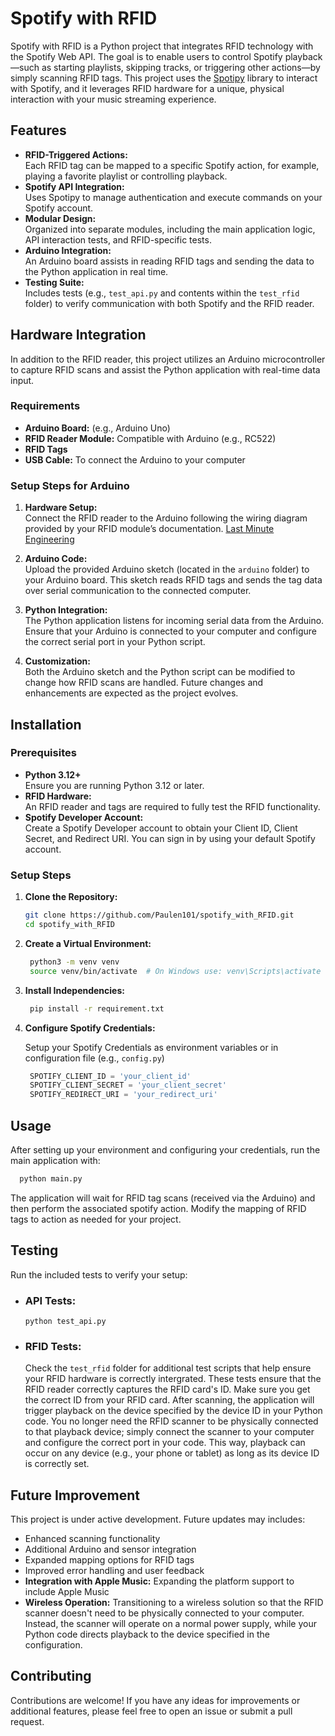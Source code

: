 # Spotify with RFID

Spotify with RFID is a Python project that integrates RFID technology with the Spotify Web API. The goal is to enable users to control Spotify playback—such as starting playlists, skipping tracks, or triggering other actions—by simply scanning RFID tags. This project uses the [Spotipy](https://spotipy.readthedocs.io/) library to interact with Spotify, and it leverages RFID hardware for a unique, physical interaction with your music streaming experience.

## Features

- **RFID-Triggered Actions:**  
  Each RFID tag can be mapped to a specific Spotify action, for example, playing a favorite playlist or controlling playback.
- **Spotify API Integration:**  
  Uses Spotipy to manage authentication and execute commands on your Spotify account.
- **Modular Design:**  
  Organized into separate modules, including the main application logic, API interaction tests, and RFID-specific tests.
- **Arduino Integration:**  
  An Arduino board assists in reading RFID tags and sending the data to the Python application in real time.
- **Testing Suite:**  
  Includes tests (e.g., `test_api.py` and contents within the `test_rfid` folder) to verify communication with both Spotify and the RFID reader.

## Hardware Integration

In addition to the RFID reader, this project utilizes an Arduino microcontroller to capture RFID scans and assist the Python application with real-time data input.

### Requirements

- **Arduino Board:** (e.g., Arduino Uno)
- **RFID Reader Module:** Compatible with Arduino (e.g., RC522)
- **RFID Tags**
- **USB Cable:** To connect the Arduino to your computer

### Setup Steps for Arduino

1. **Hardware Setup:**  
   Connect the RFID reader to the Arduino following the wiring diagram provided by your RFID module’s documentation. [Last Minute Engineering](https://lastminuteengineers.com/how-rfid-works-rc522-arduino-tutorial/)

2. **Arduino Code:**  
   Upload the provided Arduino sketch (located in the `arduino` folder) to your Arduino board. This sketch reads RFID tags and sends the tag data over serial communication to the connected computer.

3. **Python Integration:**  
   The Python application listens for incoming serial data from the Arduino. Ensure that your Arduino is connected to your computer and configure the correct serial port in your Python script.

4. **Customization:**  
   Both the Arduino sketch and the Python script can be modified to change how RFID scans are handled. Future changes and enhancements are expected as the project evolves.

## Installation

### Prerequisites

- **Python 3.12+**  
  Ensure you are running Python 3.12 or later.
- **RFID Hardware:**  
  An RFID reader and tags are required to fully test the RFID functionality.
- **Spotify Developer Account:**  
  Create a Spotify Developer account to obtain your Client ID, Client Secret, and Redirect URI. You can sign in by using your default Spotify account.  

### Setup Steps

1. **Clone the Repository:**

   ```bash
   git clone https://github.com/Paulen101/spotify_with_RFID.git
   cd spotify_with_RFID
   ```

2. **Create a Virtual Environment:**
  
   ```bash
    python3 -m venv venv
    source venv/bin/activate  # On Windows use: venv\Scripts\activate
   ```

3. **Install Independencies:**

   ```bash
    pip install -r requirement.txt
   ```

4. **Configure Spotify Credentials:**

     Setup your Spotify Credentials as environment variables or in configuration file (e.g., `config.py`)
     
     ```python
      SPOTIFY_CLIENT_ID = 'your_client_id'
      SPOTIFY_CLIENT_SECRET = 'your_client_secret'
      SPOTIFY_REDIRECT_URI = 'your_redirect_uri'
     ```

## Usage
After setting up your environment and configuring your credentials, run the main application with:

```bash
  python main.py
```
The application will wait for RFID tag scans (received via the Arduino) and then perform the associated spotify action. Modify the mapping of RFID tags to action as needed for your project.

## Testing
Run the included tests to verify your setup:

- ### API Tests:

      python test_api.py

- ### RFID Tests: 
    Check the `test_rfid` folder for additional test scripts that help ensure your RFID hardware is correctly intergrated. These tests ensure that the RFID reader correctly captures the RFID card's ID. Make sure you get the correct ID from your RFID card. After scanning, the application will trigger playback on the device specified by the device ID in your Python code. You no longer need the RFID scanner to be physically connected to that playback device; simply connect the scanner to your computer and configure the correct port in your code. This way, playback can occur on any device (e.g., your phone or tablet) as long as its device ID is correctly set.

## Future Improvement
This project is under active development. Future updates may includes:
- Enhanced scanning functionality
- Additional Arduino and sensor integration
- Expanded mapping options for RFID tags
- Improved error handling and user feedback
- __Integration with Apple Music:__ Expanding the platform support to include Apple Music
- __Wireless Operation:__ Transitioning to a wireless solution so that the RFID scanner doesn't need to be physically connected to your computer. Instead, the scanner will operate on a normal power supply, while your Python code directs playback to the device specified in the configuration.

## Contributing 

Contributions are welcome! If you have any ideas for improvements or additional features, please feel free to open an issue or submit a pull request.
        
    


